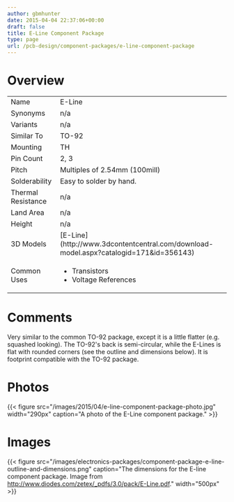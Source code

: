 ```yaml
---
author: gbmhunter
date: 2015-04-04 22:37:06+00:00
draft: false
title: E-Line Component Package
type: page
url: /pcb-design/component-packages/e-line-component-package
---
```


# Overview


<table >
<tbody >
<tr >

<td >Name
</td>

<td >E-Line
</td>
</tr>
<tr >

<td >Synonyms
</td>

<td >n/a
</td>
</tr>
<tr >

<td >Variants
</td>

<td >n/a
</td>
</tr>
<tr >
<td >Similar To</td>
<td>TO-92</td>
</tr>
<tr >

<td >Mounting
</td>

<td >TH
</td>
</tr>
<tr >

<td >Pin Count
</td>

<td >2, 3
</td>
</tr>
<tr >

<td >Pitch
</td>

<td >Multiples of 2.54mm (100mill)
</td>
</tr>
<tr >

<td >Solderability
</td>

<td >Easy to solder by hand.
</td>
</tr>
<tr >

<td >Thermal Resistance
</td>

<td >n/a
</td>
</tr>
<tr >

<td >Land Area
</td>

<td >n/a
</td>
</tr>
<tr >

<td >Height
</td>

<td >n/a
</td>
</tr>
<tr >

<td >3D Models
</td>

<td >[E-Line](http://www.3dcontentcentral.com/download-model.aspx?catalogid=171&id=356143)
</td>
</tr>
<tr >

<td >Common Uses
</td>

<td>
    <ul>
        <li>Transistors</li>
        <li>Voltage References</li>
    </ul>
</td>
</tr>
</tbody>
</table>

# Comments

Very similar to the common TO-92 package, except it is a little flatter (e.g. squashed looking). The TO-92's back is semi-circular, while the E-Lines is flat with rounded corners (see the outline and dimensions below). It is footprint compatible with the TO-92 package.

# Photos

{{< figure src="/images/2015/04/e-line-component-package-photo.jpg" width="290px" caption="A photo of the E-Line component package."  >}}

# Images

{{< figure src="/images/electronics-packages/component-package-e-line-outline-and-dimensions.png" caption="The dimensions for the E-line component package. Image from http://www.diodes.com/zetex/_pdfs/3.0/pack/E-Line.pdf."  width="500px" >}}